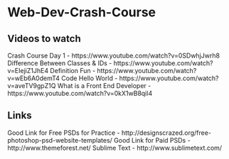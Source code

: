 # Web-Dev-Crash-Course

<h2>Videos to watch</h2>
Crash Course Day 1 - https://www.youtube.com/watch?v=0SDwhjJwrh8
Difference Between Classes & IDs - https://www.youtube.com/watch?v=EIejiZ1JhE4
Definition Fun - https://www.youtube.com/watch?v=wEb6A0demT4
Code Hello World - https://www.youtube.com/watch?v=aveTV9gpZ1Q
What is a Front End Developer - https://www.youtube.com/watch?v=0kX1wB8qil4

<h2>Links</h2>
Good Link for Free PSDs for Practice - http://designscrazed.org/free-photoshop-psd-website-templates/
Good Link for Paid PSDs - http://www.themeforest.net/
Sublime Text - http://www.sublimetext.com/

